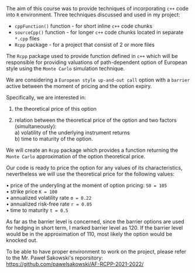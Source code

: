 The aim of this course was to provide techniques of incorporating ``c++`` code into ``R`` environment. Three techniques discussed and used in my project:

* ``cppFunction()`` function - for short inline ``c++`` code chunks
* ``sourceCpp()`` function - for longer ``c++`` code chunks located in separate ``*.cpp`` files
* ``Rcpp`` package - for a project that consist of 2 or more files 

The ``Rcpp`` package used to provide function defined in ``c++`` which will be responsible for providing valuations of path-dependent option of European style using the ``Monte Carlo`` simulation technique.



We are considering a ``European style up-and-out call`` option with a ``barrier`` active between the moment of pricing and the option expiry.

Specifically, we are interested in:

1. the theoretical price of this option

2. relation between the theoretical price of the option and two factors (simultaneously):\
a) volatility of the underlying instrument returns\
b) time to maturity of the option.


We will create an ``Rcpp`` package which provides a function returning the ``Monte Carlo`` approximation of the option theoretical price.

Our code is ready to price the option for any values of its characteristics, nevertheless we will use the theoretical price for the following values:

• price of the underyling at the moment of option pricing: ``S0 = 105``\
• strike price ``K = 100``\
• annualized volatility rate ``σ = 0.22``\
• annualized risk-free rate ``r = 0.05``\
• time to maturity ``t = 0.5``

As far as the barrier level is concerned, since the barrier options are used for hedging in short term, I marked barrier level as 120. If the barrier level would be in the approximation of 110, most likely the option would be knocked out.


To be able to have proper environment to work on the project, please refer to the Mr. Paweł Sakowski's reporsitory:
https://github.com/pawelsakowski/AF-RCPP-2021-2022/



